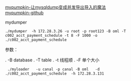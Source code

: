 [mypumpkin-让mysqldump变成并发导出导入的魔法](https://yq.aliyun.com/articles/64667?spm=5176.100239.blogcont45739.12.TYwbpP)   
[mypumpkin-github](https://github.com/seanlook/mypumpkin)   
[]()


mydumper

```
./mydumper  -h 172.28.3.26 -u root -p root123 -B oml -T c002_acct_payment_schedule -t 8 -F 1000 -o ./c002_acct_payment_schedule
```
参数：

>
. -B database
. -T table
. -t 线程顺
. -F 单个大小

```
 ./myloader   -u canal -p canal -B oml   -d ./c002_acct_payment_schedule  -h 172.28.3.131
```
